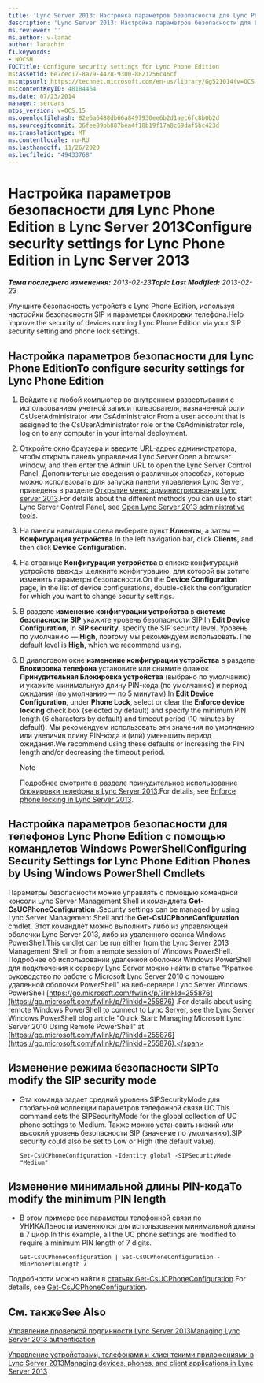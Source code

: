 ```yaml
---
title: 'Lync Server 2013: Настройка параметров безопасности для Lync Phone Edition'
description: 'Lync Server 2013: Настройка параметров безопасности для Lync Phone Edition.'
ms.reviewer: ''
ms.author: v-lanac
author: lanachin
f1.keywords:
- NOCSH
TOCTitle: Configure security settings for Lync Phone Edition
ms:assetid: 6e7cec17-8a79-4428-9300-8821256c46cf
ms:mtpsurl: https://technet.microsoft.com/en-us/library/Gg521014(v=OCS.15)
ms:contentKeyID: 48184464
ms.date: 07/23/2014
manager: serdars
mtps_version: v=OCS.15
ms.openlocfilehash: 82e6a6488db66a8497930ee6b2d1aec6fc8b0b2d
ms.sourcegitcommit: 36fee89bb887bea4f18b19f17a8c69daf5bc423d
ms.translationtype: MT
ms.contentlocale: ru-RU
ms.lasthandoff: 11/26/2020
ms.locfileid: "49433768"
---
```

# <a name="configure-security-settings-for-lync-phone-edition-in-lync-server-2013"></a><span data-ttu-id="21042-103">Настройка параметров безопасности для Lync Phone Edition в Lync Server 2013</span><span class="sxs-lookup"><span data-stu-id="21042-103">Configure security settings for Lync Phone Edition in Lync Server 2013</span></span>

<div data-xmlns="http://www.w3.org/1999/xhtml">

<div class="topic" data-xmlns="http://www.w3.org/1999/xhtml" data-msxsl="urn:schemas-microsoft-com:xslt" data-cs="https://msdn.microsoft.com/">

<div data-asp="https://msdn2.microsoft.com/asp">



</div>

<div id="mainSection">

<div id="mainBody"><span data-ttu-id="21042-104">

<span> </span></span><span class="sxs-lookup"><span data-stu-id="21042-104">

<span> </span></span></span>

<span data-ttu-id="21042-105">_**Тема последнего изменения:** 2013-02-23_</span><span class="sxs-lookup"><span data-stu-id="21042-105">_**Topic Last Modified:** 2013-02-23_</span></span>

<span data-ttu-id="21042-106">Улучшите безопасность устройств с Lync Phone Edition, используя настройки безопасности SIP и параметры блокировки телефона.</span><span class="sxs-lookup"><span data-stu-id="21042-106">Help improve the security of devices running Lync Phone Edition via your SIP security setting and phone lock settings.</span></span>

<div>

## <a name="to-configure-security-settings-for-lync-phone-edition"></a><span data-ttu-id="21042-107">Настройка параметров безопасности для Lync Phone Edition</span><span class="sxs-lookup"><span data-stu-id="21042-107">To configure security settings for Lync Phone Edition</span></span>

1.  <span data-ttu-id="21042-108">Войдите на любой компьютер во внутреннем развертывании с использованием учетной записи пользователя, назначенной роли CsUserAdministrator или CsAdministrator.</span><span class="sxs-lookup"><span data-stu-id="21042-108">From a user account that is assigned to the CsUserAdministrator role or the CsAdministrator role, log on to any computer in your internal deployment.</span></span>

2.  <span data-ttu-id="21042-109">Откройте окно браузера и введите URL-адрес администратора, чтобы открыть панель управления Lync Server.</span><span class="sxs-lookup"><span data-stu-id="21042-109">Open a browser window, and then enter the Admin URL to open the Lync Server Control Panel.</span></span> <span data-ttu-id="21042-110">Дополнительные сведения о различных способах, которые можно использовать для запуска панели управления Lync Server, приведены в разделе [Открытие меню администрирования Lync server 2013](lync-server-2013-open-lync-server-administrative-tools.md).</span><span class="sxs-lookup"><span data-stu-id="21042-110">For details about the different methods you can use to start Lync Server Control Panel, see [Open Lync Server 2013 administrative tools](lync-server-2013-open-lync-server-administrative-tools.md).</span></span>

3.  <span data-ttu-id="21042-111">На панели навигации слева выберите пункт **Клиенты**, а затем — **Конфигурация устройства**.</span><span class="sxs-lookup"><span data-stu-id="21042-111">In the left navigation bar, click **Clients**, and then click **Device Configuration**.</span></span>

4.  <span data-ttu-id="21042-112">На странице **Конфигурация устройства** в списке конфигураций устройств дважды щелкните конфигурацию, для которой вы хотите изменить параметры безопасности.</span><span class="sxs-lookup"><span data-stu-id="21042-112">On the **Device Configuration** page, in the list of device configurations, double-click the configuration for which you want to change security settings.</span></span>

5.  <span data-ttu-id="21042-113">В разделе **изменение конфигурации устройства** в **системе безопасности SIP** укажите уровень безопасности SIP.</span><span class="sxs-lookup"><span data-stu-id="21042-113">In **Edit Device Configuration**, in **SIP security**, specify the SIP security level.</span></span> <span data-ttu-id="21042-114">Уровень по умолчанию — **High**, поэтому мы рекомендуем использовать.</span><span class="sxs-lookup"><span data-stu-id="21042-114">The default level is **High**, which we recommend using.</span></span>

6.  <span data-ttu-id="21042-115">В диалоговом окне **изменение конфигурации устройства** в разделе **Блокировка телефона** установите или снимите флажок **Принудительная Блокировка устройства** (выбрано по умолчанию) и укажите минимальную длину PIN-кода (по умолчанию) и период ожидания (по умолчанию — по 5 минутам).</span><span class="sxs-lookup"><span data-stu-id="21042-115">In **Edit Device Configuration**, under **Phone Lock**, select or clear the **Enforce device locking** check box (selected by default) and specify the minimum PIN length (6 characters by default) and timeout period (10 minutes by default).</span></span> <span data-ttu-id="21042-116">Мы рекомендуем использовать эти значения по умолчанию или увеличив длину PIN-кода и (или) уменьшить период ожидания.</span><span class="sxs-lookup"><span data-stu-id="21042-116">We recommend using these defaults or increasing the PIN length and/or decreasing the timeout period.</span></span>
    
    <div>
    

    > [!NOTE]  
    > <span data-ttu-id="21042-117">Подробнее смотрите в разделе <A href="lync-server-2013-enforce-phone-locking.md">принудительное использование блокировки телефона в Lync Server 2013</A>.</span><span class="sxs-lookup"><span data-stu-id="21042-117">For details, see <A href="lync-server-2013-enforce-phone-locking.md">Enforce phone locking in Lync Server 2013</A>.</span></span>

    
    </div>

</div>

<div>

## <a name="configuring-security-settings-for-lync-phone-edition-phones-by-using-windows-powershell-cmdlets"></a><span data-ttu-id="21042-118">Настройка параметров безопасности для телефонов Lync Phone Edition с помощью командлетов Windows PowerShell</span><span class="sxs-lookup"><span data-stu-id="21042-118">Configuring Security Settings for Lync Phone Edition Phones by Using Windows PowerShell Cmdlets</span></span>

<span data-ttu-id="21042-119">Параметры безопасности можно управлять с помощью командной консоли Lync Server Management Shell и командлета **Get-CsUCPhoneConfiguration** .</span><span class="sxs-lookup"><span data-stu-id="21042-119">Security settings can be managed by using Lync Server Management Shell and the **Get-CsUCPhoneConfiguration** cmdlet.</span></span> <span data-ttu-id="21042-120">Этот командлет можно выполнить либо из управляющей оболочки Lync Server 2013, либо из удаленного сеанса Windows PowerShell.</span><span class="sxs-lookup"><span data-stu-id="21042-120">This cmdlet can be run either from the Lync Server 2013 Management Shell or from a remote session of Windows PowerShell.</span></span> <span data-ttu-id="21042-121">Подробнее об использовании удаленной оболочки Windows PowerShell для подключения к серверу Lync Server можно найти в статье "Краткое руководство по работе с Microsoft Lync Server 2010 с помощью удаленной оболочки PowerShell" на веб-сервере Lync Server Windows PowerShell [https://go.microsoft.com/fwlink/p/?linkId=255876](https://go.microsoft.com/fwlink/p/?linkid=255876) .</span><span class="sxs-lookup"><span data-stu-id="21042-121">For details about using remote Windows PowerShell to connect to Lync Server, see the Lync Server Windows PowerShell blog article "Quick Start: Managing Microsoft Lync Server 2010 Using Remote PowerShell" at [https://go.microsoft.com/fwlink/p/?linkId=255876](https://go.microsoft.com/fwlink/p/?linkid=255876).</span></span>

<div>

## <a name="to-modify-the-sip-security-mode"></a><span data-ttu-id="21042-122">Изменение режима безопасности SIP</span><span class="sxs-lookup"><span data-stu-id="21042-122">To modify the SIP security mode</span></span>

  - <span data-ttu-id="21042-123">Эта команда задает средний уровень SIPSecurityMode для глобальной коллекции параметров телефонной связи UC.</span><span class="sxs-lookup"><span data-stu-id="21042-123">This command sets the SIPSecurityMode for the global collection of UC phone settings to Medium.</span></span> <span data-ttu-id="21042-124">Также можно установить низкий или высокий уровень безопасности SIP (значение по умолчанию).</span><span class="sxs-lookup"><span data-stu-id="21042-124">SIP security could also be set to Low or High (the default value).</span></span>
    
        Set-CsUCPhoneConfiguration -Identity global -SIPSecurityMode "Medium"

</div>

<div>

## <a name="to-modify-the-minimum-pin-length"></a><span data-ttu-id="21042-125">Изменение минимальной длины PIN-кода</span><span class="sxs-lookup"><span data-stu-id="21042-125">To modify the minimum PIN length</span></span>

  - <span data-ttu-id="21042-126">В этом примере все параметры телефонной связи по УНИКАЛЬности изменяются для использования минимальной длины в 7 цифр.</span><span class="sxs-lookup"><span data-stu-id="21042-126">In this example, all the UC phone settings are modified to require a minimum PIN length of 7 digits.</span></span>
    
        Get-CsUCPhoneConfiguration | Set-CsUCPhoneConfiguration -MinPhonePinLength 7

</div>

<span data-ttu-id="21042-127">Подробности можно найти в [статьях Get-CsUCPhoneConfiguration](https://docs.microsoft.com/powershell/module/skype/Get-CsUCPhoneConfiguration).</span><span class="sxs-lookup"><span data-stu-id="21042-127">For details, see [Get-CsUCPhoneConfiguration](https://docs.microsoft.com/powershell/module/skype/Get-CsUCPhoneConfiguration).</span></span>

</div>

<div>

## <a name="see-also"></a><span data-ttu-id="21042-128">См. также</span><span class="sxs-lookup"><span data-stu-id="21042-128">See Also</span></span>


[<span data-ttu-id="21042-129">Управление проверкой подлинности Lync Server 2013</span><span class="sxs-lookup"><span data-stu-id="21042-129">Managing Lync Server 2013 authentication</span></span>](lync-server-2013-managing-lync-server-authentication.md)  


[<span data-ttu-id="21042-130">Управление устройствами, телефонами и клиентскими приложениями в Lync Server 2013</span><span class="sxs-lookup"><span data-stu-id="21042-130">Managing devices, phones, and client applications in Lync Server 2013</span></span>](lync-server-2013-managing-devices-phones-and-client-applications.md)  
  

<span data-ttu-id="21042-131"></div>

</div>

<span> </span>

</div>

</div>

</span><span class="sxs-lookup"><span data-stu-id="21042-131"></div>

</div>

<span> </span>

</div>

</div>

</span></span></div>

